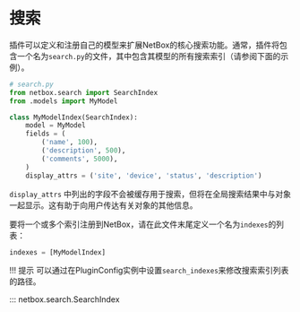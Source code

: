 # 搜索

插件可以定义和注册自己的模型来扩展NetBox的核心搜索功能。通常，插件将包含一个名为`search.py`的文件，其中包含其模型的所有搜索索引（请参阅下面的示例）。

```python
# search.py
from netbox.search import SearchIndex
from .models import MyModel

class MyModelIndex(SearchIndex):
    model = MyModel
    fields = (
        ('name', 100),
        ('description', 500),
        ('comments', 5000),
    )
    display_attrs = ('site', 'device', 'status', 'description')
```

`display_attrs` 中列出的字段不会被缓存用于搜索，但将在全局搜索结果中与对象一起显示。这有助于向用户传达有关对象的其他信息。

要将一个或多个索引注册到NetBox，请在此文件末尾定义一个名为`indexes`的列表：

```python
indexes = [MyModelIndex]
```

!!! 提示
    可以通过在PluginConfig实例中设置`search_indexes`来修改搜索索引列表的路径。

::: netbox.search.SearchIndex
